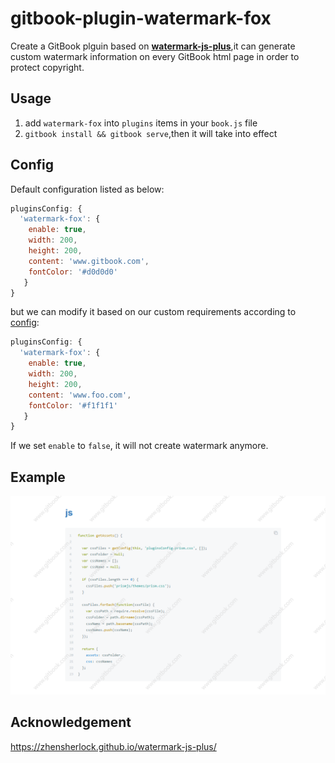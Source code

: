 # gitbook-plugin-watermark-fox

Create a GitBook plguin based on [**watermark-js-plus**](https://zhensherlock.github.io/watermark-js-plus/),it can generate custom watermark information on every GitBook html page in order to protect copyright.

## Usage

1. add `watermark-fox` into `plugins` items in your `book.js` file
2. `gitbook install && gitbook serve`,then it will take into effect

## Config

Default configuration listed as below:

```js
pluginsConfig: {
  'watermark-fox': {
    enable: true,
    width: 200,
    height: 200,
    content: 'www.gitbook.com',
    fontColor: '#d0d0d0'
   }
}
```

but we can modify it based on our custom requirements according to [config](https://zhensherlock.github.io/watermark-js-plus/guide/custom/configs.html):

```js
pluginsConfig: {
  'watermark-fox': {
    enable: true,
    width: 200,
    height: 200,
    content: 'www.foo.com',
    fontColor: '#f1f1f1'
   }
}
```

If we set `enable` to `false`, it will not create watermark anymore.

## Example

![Watermark example](images/watermark-example.png "Watermark example")

## Acknowledgement

https://zhensherlock.github.io/watermark-js-plus/
